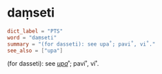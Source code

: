 # daṃseti

``` toml
dict_label = "PTS"
word = "daṃseti"
summary = "(for dasseti): see upa˚; pavi˚, vi˚."
see_also = ["upa"]
```

(for dasseti): see *[upa](upa.md)*˚; pavi˚, vi˚.

